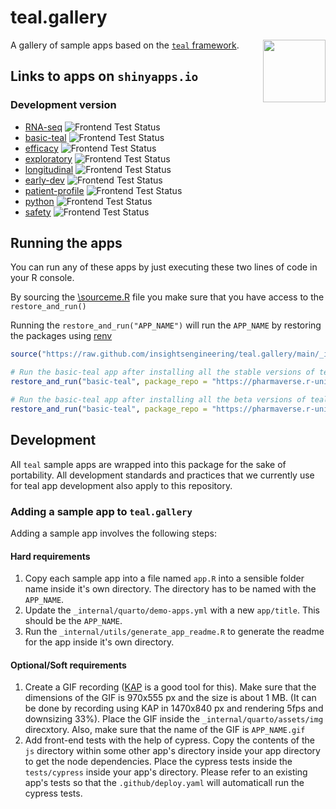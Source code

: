 # teal.gallery

<img align="right" width="100" height="100" src="https://raw.githubusercontent.com/insightsengineering/hex-stickers/main/thumbs/teal.png">

A gallery of sample apps based on the [`teal` framework](https://github.com/insightsengineering/teal).

## Links to apps on `shinyapps.io`

### Development version

- [RNA-seq](https://genentech.shinyapps.io/NEST_RNA-seq_main/) ![Frontend Test Status](https://img.shields.io/endpoint?url=https://raw.githubusercontent.com/insightsengineering/teal.gallery/test-stats/RNA-seq_main.json)
- [basic-teal](https://genentech.shinyapps.io/NEST_basic-teal_main/) ![Frontend Test Status](https://img.shields.io/endpoint?url=https://raw.githubusercontent.com/insightsengineering/teal.gallery/test-stats/basic-teal_main.json)
- [efficacy](https://genentech.shinyapps.io/NEST_efficacy_main/) ![Frontend Test Status](https://img.shields.io/endpoint?url=https://raw.githubusercontent.com/insightsengineering/teal.gallery/test-stats/efficacy_main.json)
- [exploratory](https://genentech.shinyapps.io/NEST_exploratory_main/) ![Frontend Test Status](https://img.shields.io/endpoint?url=https://raw.githubusercontent.com/insightsengineering/teal.gallery/test-stats/exploratory_main.json)
- [longitudinal](https://genentech.shinyapps.io/NEST_longitudinal_main/) ![Frontend Test Status](https://img.shields.io/endpoint?url=https://raw.githubusercontent.com/insightsengineering/teal.gallery/test-stats/longitudinal_main.json)
- [early-dev](https://genentech.shinyapps.io/NEST_early-dev_main/) ![Frontend Test Status](https://img.shields.io/endpoint?url=https://raw.githubusercontent.com/insightsengineering/teal.gallery/test-stats/early-dev_main.json)
- [patient-profile](https://genentech.shinyapps.io/NEST_patient-profile_main/) ![Frontend Test Status](https://img.shields.io/endpoint?url=https://raw.githubusercontent.com/insightsengineering/teal.gallery/test-stats/patient-profile_main.json)
- [python](https://genentech.shinyapps.io/NEST_python_main/) ![Frontend Test Status](https://img.shields.io/endpoint?url=https://raw.githubusercontent.com/insightsengineering/teal.gallery/test-stats/python_main.json)
- [safety](https://genentech.shinyapps.io/NEST_safety_main/) ![Frontend Test Status](https://img.shields.io/endpoint?url=https://raw.githubusercontent.com/insightsengineering/teal.gallery/test-stats/safety_main.json)

## Running the apps

You can run any of these apps by just executing these two lines of code in your R console.

By sourcing the [\sourceme.R](https://github.com/insightsengineering/teal.gallery/blob/main/utils/sourceme.R) file you make sure that you have access to the `restore_and_run()`

Running the `restore_and_run("APP_NAME")` will run the `APP_NAME` by restoring the packages using [renv](https://rstudio.github.io/renv/)

```R
source("https://raw.github.com/insightsengineering/teal.gallery/main/_internal/utils/sourceme.R")

# Run the basic-teal app after installing all the stable versions of teal dependencies from https://insightsengineering.r-universe.dev
restore_and_run("basic-teal", package_repo = "https://pharmaverse.r-universe.dev")

# Run the basic-teal app after installing all the beta versions of teal dependencies from https://pharmaverse.r-universe.dev
restore_and_run("basic-teal", package_repo = "https://pharmaverse.r-universe.dev")
```

## Development

All `teal` sample apps are wrapped into this package for the sake of portability. All development standards and practices that we currently use for teal app development also apply to this repository.

### Adding a sample app to `teal.gallery`

Adding a sample app involves the following steps:

#### Hard requirements

1. Copy each sample app into a file named `app.R` into a sensible folder name inside it's own directory. The directory has to be named with the `APP_NAME`.
2. Update the `_internal/quarto/demo-apps.yml` with a new `app/title`. This should be the `APP_NAME`.
3. Run the `_internal/utils/generate_app_readme.R` to generate the readme for the app inside it's own directory.

#### Optional/Soft requirements

1. Create a GIF recording ([KAP](https://getkap.co/) is a good tool for this). Make sure that the dimensions of the GIF is 970x555 px and the size is about 1 MB. (It can be done by recording using KAP in 1470x840 px and rendering 5fps and downsizing 33%). Place the GIF inside the `_internal/quarto/assets/img` direcxtory. Also, make sure that the name of the GIF is `APP_NAME.gif`
2. Add front-end tests with the help of cypress. Copy the contents of the `js` directory within some other app's directory inside your app directory to get the node dependencies. Place the cypress tests inside the `tests/cypress` inside your app's directory. Please refer to an existing app's tests so that the `.github/deploy.yaml` will automaticall run the cypress tests.
